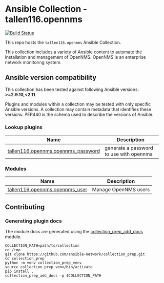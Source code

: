 # Ansible Collection - tallen116.opennms

[![Build Status](https://travis-ci.com/tallen116/ansible-collection-opennms.svg?branch=main)](https://travis-ci.com/tallen116/ansible-collection-opennms)

This repo hosts the `tallen116.opennms` Ansible Collection.

This collection includes a variety of Ansible content to automate the installation and management of OpenNMS.  OpenNMS is an enterprise network monitoring system.

<!--start requires_ansible-->
## Ansible version compatibility

This collection has been tested against following Ansible versions: **>=2.9.10,<2.11**.

Plugins and modules within a collection may be tested with only specific Ansible versions.
A collection may contain metadata that identifies these versions.
PEP440 is the schema used to describe the versions of Ansible.
<!--end requires_ansible-->

<!--start collection content-->
### Lookup plugins
Name | Description
--- | ---
[tallen116.opennms.opennms_password](https://github.com/tallen116/ansible-collection-opennms/blob/main/docs/tallen116.opennms.opennms_password_lookup.rst)|generate a password to use with opennms

### Modules
Name | Description
--- | ---
[tallen116.opennms.opennms_user](https://github.com/tallen116/ansible-collection-opennms/blob/main/docs/tallen116.opennms.opennms_user_module.rst)|Manage OpenNMS users

<!--end collection content-->

## Contributing

### Generating plugin docs

The module docs are generated using the [collection_prep_add_docs](https://github.com/ansible-network/collection_prep) module.

```
COLLECTION_PATH=path/to/collection
cd /tmp
git clone https://github.com/ansible-network/collection_prep.git
cd collection_prep
python -m venv collection_prep_venv
source collection_prep_venv/bin/activate
pip install .
collection_prep_add_docs -p $COLLECTION_PATH
```
